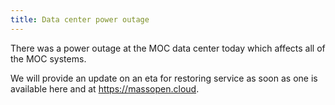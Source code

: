```yaml
---
title: Data center power outage
---
```


There was a power outage at the MOC data center today which affects
all of the MOC systems.

We will provide an update on an eta for restoring service as soon as
one is available here and at https://massopen.cloud.
